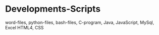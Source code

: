 # Developments-Scripts
word-files, python-files, bash-files, C-program, Java, JavaScript, MySql, Excel HTML4, CSS
